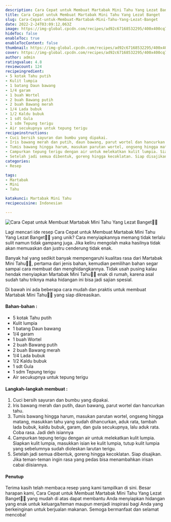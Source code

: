 ```yaml
---
description: Cara Cepat untuk Membuat Martabak Mini Tahu Yang Lezat Banget"
title: Cara Cepat untuk Membuat Martabak Mini Tahu Yang Lezat Banget
slug: Cara-Cepat-untuk-Membuat-Martabak-Mini-Tahu-Yang-Lezat-Banget
date: 2022-2-24T03:09:12.063Z
image: https://img-global.cpcdn.com/recipes/ad92c67168532295/400x400cq70/photo.jpg
hideToc: false
enableToc: true
enableTocContent: false
thumbnail: https://img-global.cpcdn.com/recipes/ad92c67168532295/400x400cq70/photo.jpg
cover: https://img-global.cpcdn.com/recipes/ad92c67168532295/400x400cq70/photo.jpg
author: admin
ratingvalue: 4.8
reviewcount: 124
recipeingredient:
- 5 kotak Tahu putih
- Kulit lumpia
- 1 batang Daun bawang
- 1/4 garam
- 1 buah Wortel
- 2 buah Bawang putih
- 2 buah Bawang merah
- 1/4 Lada bubuk
- 1/2 Kaldu bubuk
- 1 sdt Gula
- 1 sdm Tepung terigu
- Air secukupnya untuk tepung terigu
recipeinstructions:
- Cuci bersih sayuran dan bumbu yang dipakai.
- Iris bawang merah dan putih, daun bawang, parut wortel dan hancurkan tahu.
- Tumis bawang hingga harum, masukan parutan wortel, ongseng hingga matang, masukkan tahu yang sudah dihancurkan, aduk rata, tambah lada bubuk, kaldu bubuk, garam, dan gula secukupnya, lalu aduk rata. Coba rasa. Jadi deh isiannya
- Campurkan tepung terigu dengan air untuk melekatkan kulit lumpia. Siapkan kulit lumpia, masukkan isian ke kulit lumpia, tutup kulit lumpia yang sebelumnya sudah dioleskan larutan terigu.
- Setelah jadi semua dibentuk, goreng hingga kecoklatan. Siap disajikan. Jika teman-teman ingin rasa yang pedas bisa menambahkan irisan cabai diisiannya.
categories:
- Resep

tags:
- Martabak
- Mini
- Tahu

katakunci: Martabak Mini Tahu
recipecuisine: Indonesian

---
```


![Cara Cepat untuk Membuat Martabak Mini Tahu Yang Lezat Banget👩‍🍳](https://img-global.cpcdn.com/recipes/ad92c67168532295/400x400cq70/photo.jpg)

Lagi mencari ide resep Cara Cepat untuk Membuat Martabak Mini Tahu Yang Lezat Banget👩‍🍳 yang unik? Cara menyiapkannya memang tidak terlalu sulit namun tidak gampang juga. Jika keliru mengolah maka hasilnya tidak akan memuaskan dan justru cenderung tidak enak.

Banyak hal yang sedikit banyak mempengaruhi kualitas rasa dari Martabak Mini Tahu👩‍🍳, pertama dari jenis bahan, kemudian pemilihan bahan segar sampai cara membuat dan menghidangkannya. Tidak usah pusing kalau hendak menyiapkan Martabak Mini Tahu👩‍🍳 enak di rumah, karena asal sudah tahu triknya maka hidangan ini bisa jadi sajian spesial.

Di bawah ini ada beberapa cara mudah dan praktis untuk membuat Martabak Mini Tahu👩‍🍳 yang siap dikreasikan.

<!--inarticleads1-->

#### Bahan-bahan :

- 5 kotak Tahu putih
- Kulit lumpia
- 1 batang Daun bawang
- 1/4 garam
- 1 buah Wortel
- 2 buah Bawang putih
- 2 buah Bawang merah
- 1/4 Lada bubuk
- 1/2 Kaldu bubuk
- 1 sdt Gula
- 1 sdm Tepung terigu
- Air secukupnya untuk tepung terigu

<!--inarticleads2-->

#### Langkah-langkah membuat :

1. Cuci bersih sayuran dan bumbu yang dipakai.
1. Iris bawang merah dan putih, daun bawang, parut wortel dan hancurkan tahu.
1. Tumis bawang hingga harum, masukan parutan wortel, ongseng hingga matang, masukkan tahu yang sudah dihancurkan, aduk rata, tambah lada bubuk, kaldu bubuk, garam, dan gula secukupnya, lalu aduk rata. Coba rasa. Jadi deh isiannya
1. Campurkan tepung terigu dengan air untuk melekatkan kulit lumpia. Siapkan kulit lumpia, masukkan isian ke kulit lumpia, tutup kulit lumpia yang sebelumnya sudah dioleskan larutan terigu.
1. Setelah jadi semua dibentuk, goreng hingga kecoklatan. Siap disajikan. Jika teman-teman ingin rasa yang pedas bisa menambahkan irisan cabai diisiannya.

#### Penutup

Terima kasih telah membaca resep yang kami tampilkan di sini. Besar harapan kami, Cara Cepat untuk Membuat Martabak Mini Tahu Yang Lezat Banget👩‍🍳 yang mudah di atas dapat membantu Anda menyiapkan hidangan yang enak untuk keluarga/teman maupun menjadi inspirasi bagi Anda yang berkeinginan untuk berjualan makanan. Semoga bermanfaat dan selamat mencoba!